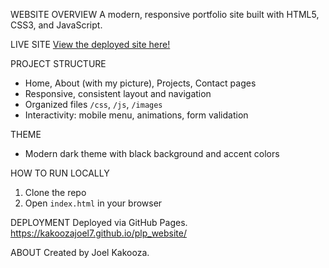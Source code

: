 WEBSITE OVERVIEW
A modern, responsive portfolio site built with HTML5, CSS3, and JavaScript.

LIVE SITE
[View the deployed site here!](https://kakoozajoel7.github.io/plp_website/)

PROJECT STRUCTURE
- Home, About (with my picture), Projects, Contact pages
- Responsive, consistent layout and navigation
- Organized files `/css`, `/js`, `/images`
- Interactivity: mobile menu, animations, form validation

THEME
- Modern dark theme with black background and accent colors

HOW TO RUN LOCALLY
1. Clone the repo
2. Open `index.html` in your browser

DEPLOYMENT
Deployed via GitHub Pages.  
https://kakoozajoel7.github.io/plp_website/

ABOUT
Created by Joel Kakooza.
